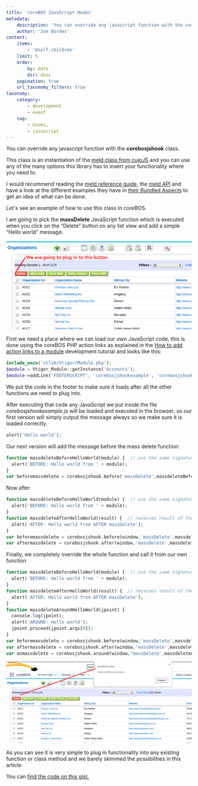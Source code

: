 ```yaml
---
title: 'coreBOS JavaScript Hooks'
metadata:
    description: 'You can override any javascript function with the corebosjshook class.'
    author: 'Joe Bordes'
content:
    items:
        - '@self.children'
    limit: 5
    order:
        by: date
        dir: desc
    pagination: true
    url_taxonomy_filters: true
taxonomy:
    category:
        - development
        - event
    tag:
        - hooks,
        - javascript 
---
```


You can override any javascript function with the **corebosjshook** class.

This class is an instantiation of the [meld class from cujoJS](https://github.com/cujojs/meld) and you can use any of the many options this library has to insert your functionality where you need to. 

I would recommend reading the [meld reference guide,](https://github.com/cujojs/meld/blob/master/docs/reference.md) the [meld API](https://github.com/cujojs/meld/blob/master/docs/api.md) and have a look at the different examples they have in [their Bundled Aspects](https://github.com/cujojs/meld/blob/master/docs/aspects.md) to get an idea of what can be done. 

Let's see an example of how to use this class in coreBOS.

I am going to pick the **massDelete** JavaScript function which is executed when you click on the “Delete” button on any list view and add a simple “Hello world” message.

![](massdelete.png?width=100%)

First we need a place where we can load our own JavaScript code, this is done using the coreBOS PHP action links as explained in the [How to add action links to a module](http://localhost/coreBOSDocumentation/developer-guide/architecture-concepts/add_actions) development tutorial and looks like this:

```php 
include_once('vtlib/Vtiger/Module.php');
$module = Vtiger_Module::getInstance('Accounts');
$module->addLink('FOOTERSCRIPT', 'corebosjshookexample', 'corebosjshookexample.js', '', 1, null, TRUE);
```

<div class="notices blue">
We put the code in the footer to make sure it loads after all the other functions we need to plug into.
</div>

After executing that code any JavaScript we put inside the file *corebosjshookexample.js* will be loaded and executed in the browser, so our first version will simply output the message always so we make sure it is loaded correctly.

```php
alert('Hello world');
```

Our next version will add the message before the mass delete function:

```php 
function massdeleteBeforeHelloWorld(module) {  // use the same signature as the function we override
  alert('BEFORE: Hello world from ' + module);
}
var beforemassdelete = corebosjshook.before('massDelete',massdeleteBeforeHelloWorld);
```
Now after

```php
function massdeleteBeforeHelloWorld(module) {  // use the same signature as the function we override
  alert('BEFORE: Hello world from ' + module);
}
function massdeleteAfterHelloWorld(result) {  // receives result of the massdelete function
  alert('AFTER: Hello world from AFTER massDelete');
}
var beforemassdelete = corebosjshook.before(window,'massDelete',massdeleteBeforeHelloWorld);
var aftermassdelete = corebosjshook.after(window,'massDelete',massdeleteAfterHelloWorld);
```
Finally, we completely override the whole function and call it from our own function

```php 
function massdeleteBeforeHelloWorld(module) {  // use the same signature as the function we override
  alert('BEFORE: Hello world from ' + module);
}
function massdeleteAfterHelloWorld(result) {  // receives result of the massdelete function
  alert('AFTER: Hello world from AFTER massDelete');
}
function massdeleteAroundHelloWorld(jpoint) {
  console.log(jpoint);
  alert('AROUND: Hello world');
  jpoint.proceed(jpoint.args[0]);
}
var beforemassdelete = corebosjshook.before(window,'massDelete',massdeleteBeforeHelloWorld);
var aftermassdelete = corebosjshook.after(window,'massDelete',massdeleteAfterHelloWorld);
var onmassdelete = corebosjshook.around(window,'massDelete',massdeleteAroundHelloWorld);
```
![](massdeletebefore.png?width=100%)

As you can see it is very simple to plug in functionality into any existing function or class method and we barely skimmed the possibilities in this article.

You can [find the code on this gist.](https://gist.github.com/joebordes/bb2e74f5dcedfa247451e378730438bc) 












